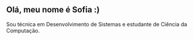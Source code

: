 ## Olá, meu nome é Sofia :)
Sou técnica em Desenvolvimento de Sistemas e estudante de Ciência da Computação.
